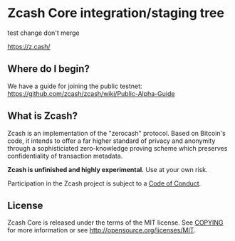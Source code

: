 Zcash Core integration/staging tree
=====================================

test change don't merge

https://z.cash/

Where do I begin?
-----------------

We have a guide for joining the public testnet: https://github.com/zcash/zcash/wiki/Public-Alpha-Guide

What is Zcash?
----------------

Zcash is an implementation of the "zerocash" protocol. Based on Bitcoin's code, it intends to
offer a far higher standard of privacy and anonymity through a sophisticiated zero-knowledge
proving scheme which preserves confidentiality of transaction metadata.

**Zcash is unfinished and highly experimental.** Use at your own risk.

Participation in the Zcash project is subject to a [Code of Conduct](code_of_conduct.md).

License
-------

Zcash Core is released under the terms of the MIT license. See [COPYING](COPYING) for more
information or see http://opensource.org/licenses/MIT.
